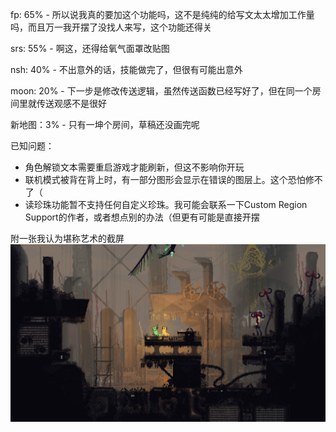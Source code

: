   fp: 65% - 所以说我真的要加这个功能吗，这不是纯纯的给写文太太增加工作量吗，而且万一我开摆了没找人来写，这个功能还得关

 srs: 55% - 啊这，还得给氧气面罩改贴图

 nsh: 40% - 不出意外的话，技能做完了，但很有可能出意外

moon: 20% - 下一步是修改传送逻辑，虽然传送函数已经写好了，但在同一个房间里就传送观感不是很好

新地图：3% - 只有一坤个房间，草稿还没画完呢





已知问题：
- 角色解锁文本需要重启游戏才能刷新，但这不影响你开玩
- 联机模式被背在背上时，有一部分图形会显示在错误的图层上。这个恐怕修不了（
- 读珍珠功能暂不支持任何自定义珍珠。我可能会联系一下Custom Region Support的作者，或者想点别的办法（但更有可能是直接开摆



附一张我认为堪称艺术的截屏
![2!](./screenshots/2.png)
